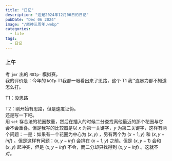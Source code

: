 ```yaml
---
title: "日记"
description: "这是2024年12月06日的日记"
pubDate: "Dec 06 2024"
image: "/原神三周年.webp"
categories:
  - life
tags:
  - 日记
---
```


### 上午
考 `jmr` 出的 `NOIp-` 模拟赛。  
我的评价是：今年的 `NOIp` T1我都一眼看出来了思路，这个 T1 我™连暴力都不知道怎么打。

T1：没思路

T2：刚开始有思路，但是速度证伪。  
还是写一下吧。  
用 `set` 存合法的花圈数量，然后在插入的时候二分查找离他最近的那个花圈与它会不会重叠。但是我写的比较器是以 $x$ 为第一关键字，$y$ 为第二关键字，这样有两个问题：一是：如果有一个花圈为中心为 $(x,y)$ ，另有两个为 $(x - 1,y)$ 和 $(x,y - inf)$ 。但是这样有问题：$(x,y - inf)$ 会排在 $(x - 1,y)$ 之前。但是 $(x,y - 1)$ 会和 $(x,y)$ 起冲突，但是 $(x,y - inf)$ 不会，而二分却只找得到 $(x,y - inf)$ 。这就不对。